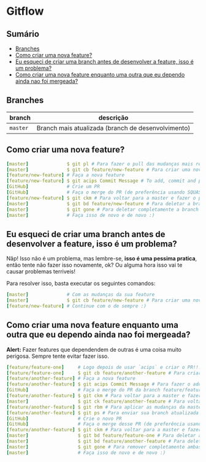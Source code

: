 # Gitflow

## Sumário

- [Branches](#branches)
- [Como criar uma nova feature?](#como-criar-uma-nova-feature)
- [Eu esqueci de criar uma branch antes de desenvolver a feature, isso é um problema?](#eu-esqueci-de-criar-uma-branch-antes-de-desenvolver-a-feature-isso-e-um-problema)
- [Como criar uma nova feature enquanto uma outra que eu dependo ainda nao foi mergeada?](#como-criar-uma-nova-feature-enquanto-uma-outra-que-eu-dependo-ainda-nao-foi-mergeada)

## Branches

| branch   | descrição                                          |
| -------- | -------------------------------------------------- |
| `master` | Branch mais atualizada (branch de desenvolvimento) |

## Como criar uma nova feature?

```yml
[master]              $ git pl # Para fazer o pull das mudanças mais recentes da master
[master]              $ git cb feature/new-feature # Para criar uma nova branch
[feature/new-feature] # Faça a nova feature
[feature/new-feature] $ git acips Commit Message # To add, commit and push the changes
[GitHub]              # Crie um PR
[GitHub]              # Faça o merge do PR (de preferência usando SQUASH)
[feature/new-feature] $ git ckm # Para voltar para a master e fazer o pull das mudanças mais recentes
[master]              $ git bd feature/new-feature # Para deletar a branch feature/new-feature
[master]              $ git gone # Para deletar completamente a branch feature/new-feature
[master]              # Faça isso de novo e de novo :)
```

## Eu esqueci de criar uma branch antes de desenvolver a feature, isso é um problema?

Nãp! Isso não é um problema, mas lembre-se, **isso é uma pessima pratica**, então tente não fazer isso novamente, ok? Ou alguma hora isso vai te causar problemas terriveis!

Para resolver isso, basta executar os seguintes comandos:

```yml
[master]              # Com as mudanças da sua feature
[master]              $ git cb feature/new-feature # Para criar uma nova branch
[feature/new-feature] # Continue com o de sempre :)
```

## Como criar uma nova feature enquanto uma outra que eu dependo ainda nao foi mergeada?

**Alert:** Fazer features que dependendem de outras é uma coisa muito perigosa. Sempre tente evitar fazer isso.

```yml
[feature/feature-one]     # Logo depois de usar `acips` e criar o PR!!!
[feature/feature-one]     $ git cb feature/another-feature # Para criar uma nova branch
[feature/another-feature] # Faça a nova feature
[feature/another-feature] $ git acips Commit Message # Para fazer o add, commit e push das mudanças
[GitHub]                  # Faça o merge do PR da branch feature/feature-one
[feature/another-feature] $ git ckm # Para voltar para a master e fazer o pull das mudanças
[master]                  $ git ck feature/another-feature # Para voltar para a feature/another-feature
[feature/another-feature] $ git rbm # Para aplicar as mudanças da master na sua branch
[feature/another-feature] $ git ps # Para enviar sua branch atualizada para o GitHub
[GitHub]                  # Crie o novo PR
[GitHub]                  # Faça o merge desse PR (de preferência usando SQUASH)
[feature/another-feature] $ git ckm # Para voltar para a master e fazer o pull das mudanças mais recentes
[master]                  $ git bd feature/feature-one # Para deletar a feature/feature-one branch
[master]                  $ git bd feature/another-feature # Para deletar a feature/another-feature branch
[master]                  $ git gone # Para remover completamente ambas as branches
[master]                  # Faça isso de novo e de novo :)
```
